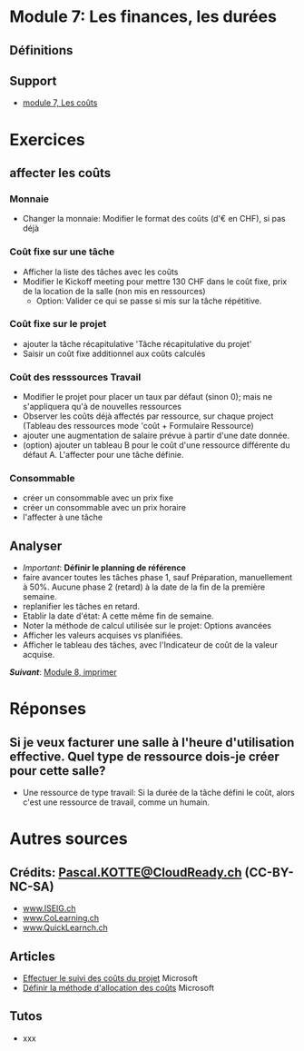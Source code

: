 # Module 7: Les finances, les durées
## Définitions

## Support
* [module 7, Les coûts](https://medium.com/quicklearn/ms-project-module-7-6075ea74831e?source=friends_link&sk=697558e9167a612a5c737b7bd43d65f4)

# Exercices
## affecter les coûts
### Monnaie
* Changer la monnaie: Modifier le format des coûts (d'€ en CHF), si pas déjà
### Coût fixe sur une tâche
* Afficher la liste des tâches avec les coûts
* Modifier le Kickoff meeting pour mettre 130 CHF dans le coût fixe, prix de la location de la salle (non mis en ressources)
  * Option: Valider ce qui se passe si mis sur la tâche répétitive.
### Coût fixe sur le projet
* ajouter la tâche récapitulative 'Tâche récapitulative du projet'
* Saisir un coût fixe additionnel aux coûts calculés
### Coût des resssources Travail
* Modifier le projet pour placer un taux par défaut (sinon 0); mais ne s'appliquera qu'à de nouvelles ressources
* Observer les coûts déjà affectés par ressource, sur chaque project (Tableau des ressources mode 'coût + Formulaire Ressource)
* ajouter une augmentation de salaire prévue à partir d'une date donnée.
* (option) ajouter un tableau B pour le coût d'une ressource différente du défaut A. L'affecter pour une tâche définie.
### Consommable
* créer un consommable avec un prix fixe
* créer un consommable avec un prix horaire
* l'affecter à une tâche
## Analyser
* *Important*: **Définir le planning de référence**
* faire avancer toutes les tâches phase 1, sauf Préparation, manuellement à 50%. Aucune phase 2 (retard) à la date de la fin de la première semaine.
* replanifier les tâches en retard.
* Etablir la date d'état: A cette même fin de semaine.
* Noter la méthode de calcul utilisée sur le projet: Options avancées
* Afficher les valeurs acquises vs planifiées.
* Afficher le  tableau des tâches, avec l'Indicateur de coût de la valeur acquise.

***Suivant***: [Module 8, imprimer](https://github.com/CloudReady-ch/ISEIG-LAB/blob/master/MS-Project/8.Rapports.md)

# Réponses
## Si je veux facturer une salle à l'heure d'utilisation effective. Quel type de ressource dois-je créer pour cette salle?
* Une ressource de type travail: Si la durée de la tâche défini le coût, alors c'est une ressource de travail, comme un humain.

# Autres sources
## Crédits: Pascal.KOTTE@CloudReady.ch (CC-BY-NC-SA)
* www.ISEIG.ch 
* www.CoLearning.ch
* www.QuickLearnch.ch
## Articles
* [Effectuer le suivi des coûts du projet](https://support.office.com/fr-fr/article/Effectuer-le-suivi-des-co%C3%BBts-du-projet-8d8403aa-cb08-4878-adca-f8870c0e8a14) Microsoft
* [Définir la méthode d'allocation des coûts](https://support.office.com/fr-fr/article/D%C3%A9finir-la-m%C3%A9thode-d-allocation-des-co%C3%BBts-11dfb182-9b87-4ad7-b959-93a52acb9060) Microsoft
## Tutos
* xxx
